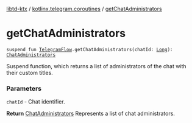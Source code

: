 [libtd-ktx](../index.md) / [kotlinx.telegram.coroutines](index.md) / [getChatAdministrators](./get-chat-administrators.md)

# getChatAdministrators

`suspend fun `[`TelegramFlow`](../kotlinx.telegram.core/-telegram-flow/index.md)`.getChatAdministrators(chatId: `[`Long`](https://kotlinlang.org/api/latest/jvm/stdlib/kotlin/-long/index.html)`): `[`ChatAdministrators`](https://tdlibx.github.io/td/docs/org/drinkless/td/libcore/telegram/TdApi/ChatAdministrators.html)

Suspend function, which returns a list of administrators of the chat with their custom titles.

### Parameters

`chatId` - Chat identifier.

**Return**
[ChatAdministrators](https://tdlibx.github.io/td/docs/org/drinkless/td/libcore/telegram/TdApi/ChatAdministrators.html) Represents a list of chat administrators.

